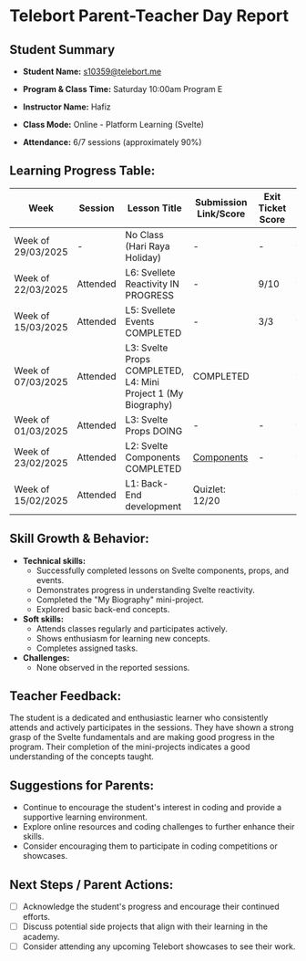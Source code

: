 # Telebort Parent-Teacher Day Report

## Student Summary

* **Student Name:** s10359@telebort.me

* **Program & Class Time:** Saturday 10:00am Program E

* **Instructor Name:** Hafiz

* **Class Mode:** Online - Platform Learning (Svelte)

* **Attendance:** 6/7 sessions (approximately 90%)


## Learning Progress Table:

| Week          | Session | Lesson Title                                                                 | Submission Link/Score | Exit Ticket Score | Progress Rating |
|---------------|---------|------------------------------------------------------------------------------|-----------------------|-------------------|-----------------|
| Week of 29/03/2025 | -     | No Class (Hari Raya Holiday)                                               | -                     | -                 | ☆☆☆☆☆          |
| Week of 22/03/2025 | Attended | L6: Svellete Reactivity IN PROGRESS                                      | -                     | 9/10              | ★★★☆☆          |
| Week of 15/03/2025 | Attended | L5: Svellete Events COMPLETED                                            | -                     | 3/3               | ★★★★☆          |
| Week of 07/03/2025 | Attended | L3: Svelte Props COMPLETED, L4: Mini Project 1 (My Biography)            | COMPLETED                     |        | ★★★★★          |
| Week of 01/03/2025 | Attended | L3: Svelte Props DOING                                                     | -                     | -                 | ★★★★★          |
| Week of 23/02/2025 | Attended | L2: Svelte Components COMPLETED                                          |[Components](https://svelte.dev/playground/1fefe3b6bc68406d8436c49f80b2ffca?version=5.20.2)  | -                 | ★★★★★          |
| Week of 15/02/2025 | Attended | L1: Back-End development                                           | Quizlet: 12/20                     |              | ★★★★☆          |

## Skill Growth & Behavior:

* **Technical skills:**
    * Successfully completed lessons on Svelte components, props, and events.
    * Demonstrates progress in understanding Svelte reactivity.
    * Completed the "My Biography" mini-project.
    * Explored basic back-end concepts.
* **Soft skills:**
    * Attends classes regularly and participates actively.
    * Shows enthusiasm for learning new concepts.
    * Completes assigned tasks.
* **Challenges:**
    * None observed in the reported sessions.

## Teacher Feedback:

The student is a dedicated and enthusiastic learner who consistently attends and actively participates in the sessions. They have shown a strong grasp of the Svelte fundamentals and are making good progress in the program. Their completion of the mini-projects indicates a good understanding of the concepts taught.

## Suggestions for Parents:

* Continue to encourage the student's interest in coding and provide a supportive learning environment.
* Explore online resources and coding challenges to further enhance their skills.
* Consider encouraging them to participate in coding competitions or showcases.

## Next Steps / Parent Actions:

* [ ] Acknowledge the student's progress and encourage their continued efforts.
* [ ] Discuss potential side projects that align with their learning in the academy.
* [ ] Consider attending any upcoming Telebort showcases to see their work.
